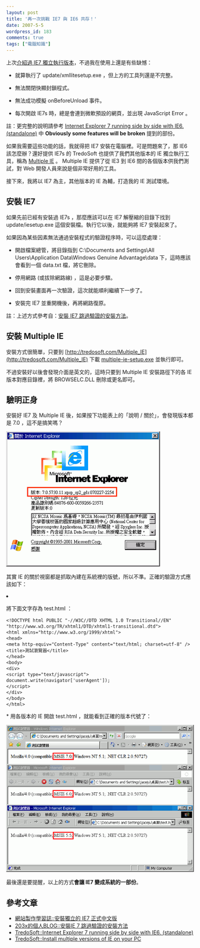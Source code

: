 ```yaml
---
layout: post
title: '再一次挑戰 IE7 與 IE6 共存！'
date: 2007-5-5
wordpress_id: 183
comments: true
tags: ["電腦知識"]
---
```


上次[介紹過 IE7 獨立執行版本](http://blog.roodo.com/jaceju/archives/2535816.html)，不過我在使用上還是有些缺憾：

* 就算執行了 update/xmllitesetup.exe ，但上方的工具列還是不完整。

* 無法關閉快顯封鎖程式。

* 無法成功模擬 onBeforeUnload 事件。

* 每次開啟 IE7s 時，總是會連到微軟預設的網頁，並出現 JavaScript Error 。



註：更完整的說明請參考 [Internet Explorer 7 running side by side with IE6. (standalone)](http://tredosoft.com/IE7_standalone) 中 <strong>Obviously some features will be broken</strong>  提到的部份。

如果我需要這些功能的話，我就得把 IE7 安裝在電腦裡。可是問題來了，那 IE6 該怎麼辦？還好提供 IE7s 的 TredoSoft 也提供了我們其他版本的 IE 獨立執行工具，稱為 [Multiple IE](http://tredosoft.com/Multiple_IE) 。 Multiple IE 提供了從 IE3 到 IE6 間的各個版本供我們測試，對 Web 開發人員來說是個非常好用的工具。

接下來，我將以 IE7 為主，其他版本的 IE 為輔，打造我的 IE 測試環境。

<!--more-->

## 安裝 IE7

如果先前已經有安裝過 IE7s ，那麼應該可以在 IE7 解壓縮的目錄下找到 update/iesetup.exe 這個安裝檔。執行它以後，就能夠將 IE7 安裝起來了。

如果因為某些因素無法通過安裝程式的驗證程序時，可以這麼處理：

* 開啟檔案總管，將目錄指到 C:\Documents and Settings\All Users\Application Data\Windows Genuine Advantage\data 下，這時應該會看到一個 data.txt 檔，將它刪除。

* 停用網路 (或拔除網路線) ，這是必要步驟。

* 回到安裝畫面再一次驗證，這次就能順利繼續下一步了。

* 安裝完 IE7 並重開機後，再將網路復原。



註：上述方式參考自：[安裝 IE7 跳過驗證的安裝方法](http://hi.baidu.com/203x/blog/item/7d385dcf85eab43cf8dc6150.html)。

## 安裝 Multiple IE

安裝方式很簡單，只要到 [http://tredosoft.com/Multiple_IE](http://tredosoft.com/Multiple_IE) 下載 [multiple-ie-setup.exe](http://tredosoft.com/files/multi-ie/multiple-ie-setup.exe) 並執行即可。

不過安裝好以後會發現介面是英文的，這時只要到 Multiple IE 安裝路徑下的各 IE 版本對應目錄裡，將 BROWSELC.DLL 刪除或更名即可。

## 驗明正身

安裝好 IE7 及 Multiple IE 後，如果按下功能表上的「說明 / 關於」，會發現版本都是 7.0 ，這不是搞笑嗎？

![關於](/resources/multiple_ie/about.gif)

其實 IE 的關於視窗都是抓取內建在系統裡的版號，所以不準。正確的驗證方式應該如下：

<li>

將下面文字存為 test.html ：

```
<!DOCTYPE html PUBLIC "-//W3C//DTD XHTML 1.0 Transitional//EN"
"http://www.w3.org/TR/xhtml1/DTD/xhtml1-transitional.dtd">
<html xmlns="http://www.w3.org/1999/xhtml">
<head>
<meta http-equiv="Content-Type" content="text/html; charset=utf-8" />
<title>測試瀏覽器</title>
</head>
<body>
<div>
<script type="text/javascript">
document.write(navigator['userAgent']);
</script>
</div>
</body>
</html>

```
</li>
* 用各版本的 IE 開啟 test.html ，就能看到正確的版本代號了：

![Multiple IE](/resources/multiple_ie/multiple_ie.gif)



最後還是要提醒，以上的方式<strong>會讓 IE7 變成系統的一部份</strong>。

## 參考文章

* [網站製作學習誌::安裝獨立的 IE7 正式中文版](http://blog.roodo.com/jaceju/archives/2535816.html) 
* [ 203x的個人BLOG::安裝IE 7 跳過驗證的安裝方法](http://hi.baidu.com/203x/blog/item/7d385dcf85eab43cf8dc6150.html) 
* [ TredoSoft::Internet Explorer 7 running side by side with IE6. (standalone)](http://tredosoft.com/IE7_standalone) 
* [ TredoSoft::Install multiple versions of IE on your PC](http://tredosoft.com/Multiple_IE) 

